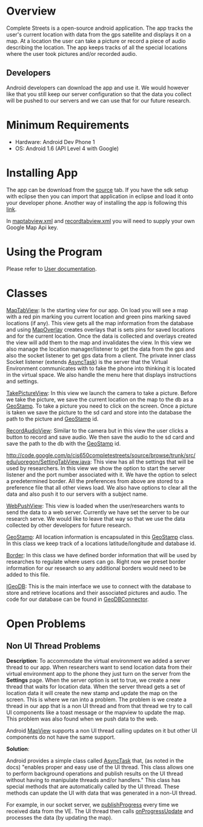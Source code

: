 # Overview #

Complete Streets is a open-source android application. The app tracks the user's current location with data from the gps satellite and displays it on a map. At a location the user can take a picture or record a piece of audio describing the location. The app keeps tracks of all the special locations where the user took pictures and/or recorded audio.

## Developers ##

Android developers can download the app and use it. We would however like that you still keep our server configuration so that the data you collect will be pushed to our servers and we can use that for our future research.

# Minimum Requirements #

  * Hardware: Android Dev Phone 1
  * OS: Android 1.6 (API Level 4 with Google)

# Installing App #

The app can be download from the [source](http://code.google.com/p/cis650completestreets/source/checkout) tab. If you have the sdk setup with eclipse then you can import that application in eclipse and load it onto your developer phone. Another way of installing the app is following this [link](http://developer.android.com/guide/developing/tools/adb.html#move).

In [maptabview.xml](http://code.google.com/p/cis650completestreets/source/browse/trunk/res/layout/maptabview.xml) and [recordtabview.xml](http://code.google.com/p/cis650completestreets/source/browse/trunk/res/layout/recordtabview.xml) you will need to supply your own Google Map Api key.

# Using the Program #

Please refer to [User documentation](http://code.google.com/p/cis650completestreets/wiki/User_Documentation).

# Classes #

[MapTabView](http://code.google.com/p/cis650completestreets/source/browse/trunk/src/edu/uoregon/MapTabView.java): Is the starting view for our app. On load you will see a map with a red pin marking you current location and green pins marking saved locations (if any). This view gets all the map information from the database and using [MapOverlay](http://code.google.com/p/cis650completestreets/source/browse/trunk/src/edu/uoregon/MapOverlay.java) creates overlays that is sets pins for saved locations and for the current location. Once the data is collected and overlays created the view will add them to the map and invalidates the view. In this view we also manage the location manager/listener to get the data from the gps and also the socket listener to get gps data from a client. The private inner class Socket listener (extends [AsyncTask](http://developer.android.com/intl/zh-TW/reference/android/os/AsyncTask.html)) is the server that the Virtual Environment communicates with to fake the phone into thinking it is located in the virtual space. We also handle the menu here that displays instructions and settings.

[TakePictureView](http://code.google.com/p/cis650completestreets/source/browse/trunk/src/edu/uoregon/TakePictureView.java): In this view we launch the camera to take a picture. Before we take the picture, we save the current location on the map to the db as a [GeoStamp](http://code.google.com/p/cis650completestreets/source/browse/trunk/src/edu/uoregon/GeoStamp.java). To take a picture you need to click on the screen. Once a picture is taken we save the picture to the sd card and store into the database the path to the picture and [GeoStamp](http://code.google.com/p/cis650completestreets/source/browse/trunk/src/edu/uoregon/GeoStamp.java) id.

[RecordAudioView](http://code.google.com/p/cis650completestreets/source/browse/trunk/src/edu/uoregon/RecordAudioView.java): Similar to the camera but in this view the user clicks a button to record and save audio. We then save the audio to the sd card and save the path to the db with the [GeoStamp](http://code.google.com/p/cis650completestreets/source/browse/trunk/src/edu/uoregon/GeoStamp.java) id.

http://code.google.com/p/cis650completestreets/source/browse/trunk/src/edu/uoregon/SettingTabView.java: This view has all the settings that will be used by researchers. In this view we show the option to start the server listener and the port number associated with it. We have the option to select a predetermined border. All the preferences from above are stored to a preference file that all other views load. We also have options to clear all the data and also push it to our servers with a subject name.

[WebPushView](http://code.google.com/p/cis650completestreets/source/browse/trunk/src/edu/uoregon/WebPushView.java): This view is loaded when the user/researchers wants to send the data to a web server. Currently we have set the server to be our research serve. We would like to leave that way so that we use the data collected by other developers for future research.

[GeoStamp](http://code.google.com/p/cis650completestreets/source/browse/trunk/src/edu/uoregon/GeoStamp.java): All location information is encapsulated in this [GeoStamp](http://code.google.com/p/cis650completestreets/source/browse/trunk/src/edu/uoregon/GeoStamp.java) class. In this class we keep track of a locations latitude/longitude and database id.

[Border](http://code.google.com/p/cis650completestreets/source/browse/trunk/src/edu/uoregon/Border.java): In this class we have defined border information that will be used by researches to regulate where users can go. Right now we preset border information for our research so any additional borders would need to be added to this file.

[IGeoDB](http://code.google.com/p/cis650completestreets/source/browse/trunk/src/edu/uoregon/db/IGeoDB.java): This is the main interface we use to connect with the database to store and retrieve locations and their associated pictures and audio. The code for our database can be found in [GeoDBConnector](http://code.google.com/p/cis650completestreets/source/browse/trunk/src/edu/uoregon/db/GeoDBConnector.java).

# Open Problems #

## Non UI Thread Problems ##

**Description**: To accommodate the virtual environment we added a server thread to our app. When researchers want to send location data from their virtual environment app to the phone they just turn on the server from the **Settings** page. When the server option is set to true, we create a new thread that waits for location data. When the server thread gets a set of location data it will create the new stamp and update the map on the screen. This is where we ran into a problem. The problem is we create a thread in our app that is a non UI thread and from that thread we try to call UI components like a toast message or the mapview to update the map. This problem was also found when we push data to the web.

Android [MapView](http://code.google.com/android/add-ons/google-apis/reference/com/google/android/maps/MapView.html) supports a non UI thread calling updates on it but other UI components do not have the same support.

**Solution**:

Android provides a simple class called [AsyncTask](http://developer.android.com/reference/android/os/AsyncTask.html) that, (as noted in the docs) "enables proper and easy use of the UI thread. This class allows one to perform background operations and publish results on the UI thread without having to manipulate threads and/or handlers." This class has special methods that are automatically called by the UI thread. These methods can update the UI with data that was generated in a non-UI thread.

For example, in our socket server, we [publishProgress](http://developer.android.com/reference/android/os/AsyncTask.html#publishProgress(Progress...)) every time we received data from the VE. The UI thread then calls [onProgressUpdate](http://developer.android.com/reference/android/os/AsyncTask.html#onProgressUpdate(Progress...)) and processes the data (by updating the map).